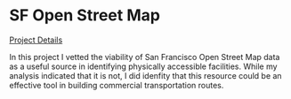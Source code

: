 # SF Open Street Map

[Project Details](https://siokcronin.github.io/SF_OSM/index.html)

In this project I vetted the viability of San Francisco Open Street Map data as a useful source in identifying physically accessible facilities. While my analysis indicated that it is not, I did idenfity that this resource could be an effective tool in building commercial transportation routes. 
